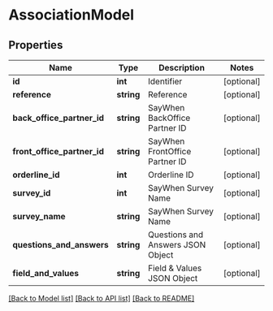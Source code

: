 # AssociationModel

## Properties
Name | Type | Description | Notes
------------ | ------------- | ------------- | -------------
**id** | **int** | Identifier | [optional] 
**reference** | **string** | Reference | [optional] 
**back_office_partner_id** | **string** | SayWhen BackOffice Partner ID | [optional] 
**front_office_partner_id** | **string** | SayWhen FrontOffice Partner ID | [optional] 
**orderline_id** | **int** | Orderline ID | [optional] 
**survey_id** | **int** | SayWhen Survey Name | [optional] 
**survey_name** | **string** | SayWhen Survey Name | [optional] 
**questions_and_answers** | **string** | Questions and Answers JSON Object | [optional] 
**field_and_values** | **string** | Field &amp; Values JSON Object | [optional] 

[[Back to Model list]](../README.md#documentation-for-models) [[Back to API list]](../README.md#documentation-for-api-endpoints) [[Back to README]](../README.md)



